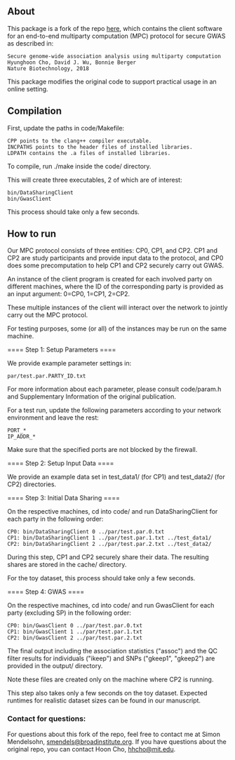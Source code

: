 ## About

This package is a fork of the repo [here](https://github.com/hhcho/secure-gwas),
which contains the client software for an end-to-end
multiparty computation (MPC) protocol for secure GWAS as
described in:

    Secure genome-wide association analysis using multiparty computation
    Hyunghoon Cho, David J. Wu, Bonnie Berger
    Nature Biotechnology, 2018

This package modifies the original code to support practical usage in an online setting.

## Compilation

First, update the paths in code/Makefile:

    CPP points to the clang++ compiler executable.
    INCPATHS points to the header files of installed libraries.
    LDPATH contains the .a files of installed libraries.

To compile, run ./make inside the code/ directory.

This will create three executables, 2 of which are of interest:

    bin/DataSharingClient
    bin/GwasClient

This process should take only a few seconds.

## How to run

Our MPC protocol consists of three entities: CP0, CP1, and CP2.
CP1 and CP2 are study participants and provide input data to the protocol,
and CP0 does some precomputation to help CP1 and CP2 securely carry out GWAS.

An instance of the client program is created for each involved
party on different machines, where the ID of the corresponding
party is provided as an input argument: 0=CP0, 1=CP1, 2=CP2.

These multiple instances of the client will interact over the
network to jointly carry out the MPC protocol.

For testing purposes, some (or all) of the instances may be run
on the same machine.

==== Step 1: Setup Parameters ====

We provide example parameter settings in:

    par/test.par.PARTY_ID.txt

For more information about each parameter, please consult code/param.h
and Supplementary Information of the original publication.

For a test run, update the following parameters according to your
network environment and leave the rest:

    PORT_*
    IP_ADDR_*

Make sure that the specified ports are not blocked by the firewall.

==== Step 2: Setup Input Data ====

We provide an example data set in
test_data1/ (for CP1) and test_data2/ (for CP2) directories.

==== Step 3: Initial Data Sharing ====

On the respective machines, cd into code/ and run DataSharingClient
for each party in the following order:

    CP0: bin/DataSharingClient 0 ../par/test.par.0.txt
    CP1: bin/DataSharingClient 1 ../par/test.par.1.txt ../test_data1/
    CP2: bin/DataSharingClient 2 ../par/test.par.2.txt ../test_data2/

During this step, CP1 and CP2 securely share their data.
The resulting shares are stored in the cache/ directory.

For the toy dataset, this process should take only a few seconds.

==== Step 4: GWAS ====

On the respective machines, cd into code/ and run GwasClient
for each party (excluding SP) in the following order:

    CP0: bin/GwasClient 0 ../par/test.par.0.txt
    CP1: bin/GwasClient 1 ../par/test.par.1.txt
    CP2: bin/GwasClient 2 ../par/test.par.2.txt

The final output including the association statistics ("assoc") and
the QC filter results for individuals ("ikeep") and SNPs ("gkeep1",
"gkeep2") are provided in the output/ directory.

Note these files are created only on the machine where CP2 is running.

This step also takes only a few seconds on the toy dataset. Expected
runtimes for realistic dataset sizes can be found in our manuscript.

### Contact for questions:

For questions about this fork of the repo, feel free to contact me at
Simon Mendelsohn, smendels@broadinstitute.org. If you have questions about the
original repo, you can contact Hoon Cho, hhcho@mit.edu.
